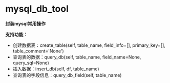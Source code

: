 # mysql_db_tool
 **封装mysql常用操作**



**支持功能：**

- 创建数据表：create_table(self, table_name, field_info=[], primary_key=[], table_comment='None')
- 查询表的数据：query_db(self, table_name, field_name=None, query_sql=None)
- 插入数据：insert_db(self, df, table_name)
- 查询表的字段信息：query_db_field(self, table_name)

